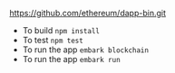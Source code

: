 https://github.com/ethereum/dapp-bin.git

* To build `npm install`
* To test `npm test`
* To run the app `embark blockchain`
* To run the app `embark run`